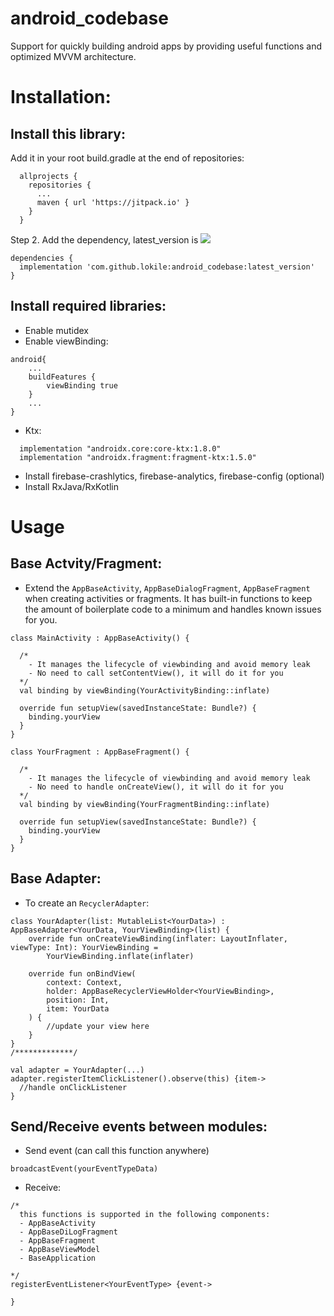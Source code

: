 # android_codebase
Support for quickly building android apps by providing useful functions and optimized MVVM architecture.

# Installation:
## Install this library:
Add it in your root build.gradle at the end of repositories:
```
  allprojects {
    repositories {
      ...
      maven { url 'https://jitpack.io' }
    }
  }
```

Step 2. Add the dependency, latest_version is [![](https://jitpack.io/v/lokile/android_codebase.svg)](https://jitpack.io/#lokile/android_codebase)
```
dependencies {
  implementation 'com.github.lokile:android_codebase:latest_version'
}
```
## Install required libraries:
- Enable mutidex
- Enable viewBinding:
```
android{
    ...
    buildFeatures {
        viewBinding true
    }
    ...
}
```
- Ktx:
```
  implementation "androidx.core:core-ktx:1.8.0"
  implementation "androidx.fragment:fragment-ktx:1.5.0"
```
- Install firebase-crashlytics, firebase-analytics, firebase-config (optional)
- Install RxJava/RxKotlin

# Usage
## Base Actvity/Fragment:
- Extend the `AppBaseActivity`, `AppBaseDialogFragment`, `AppBaseFragment` when creating activities or fragments. It has built-in functions to keep the amount of boilerplate code to a minimum and handles known issues for you.
```
class MainActivity : AppBaseActivity() {

  /*
    - It manages the lifecycle of viewbinding and avoid memory leak
    - No need to call setContentView(), it will do it for you
  */
  val binding by viewBinding(YourActivityBinding::inflate)
  
  override fun setupView(savedInstanceState: Bundle?) {
    binding.yourView
  }
}
```
```
class YourFragment : AppBaseFragment() {

  /*
    - It manages the lifecycle of viewbinding and avoid memory leak
    - No need to handle onCreateView(), it will do it for you
  */
  val binding by viewBinding(YourFragmentBinding::inflate)
  
  override fun setupView(savedInstanceState: Bundle?) {
    binding.yourView
  }
}
```
## Base Adapter:
- To create an `RecyclerAdapter`:
```
class YourAdapter(list: MutableList<YourData>) : AppBaseAdapter<YourData, YourViewBinding>(list) {
    override fun onCreateViewBinding(inflater: LayoutInflater, viewType: Int): YourViewBinding =
        YourViewBinding.inflate(inflater)
    
    override fun onBindView(
        context: Context,
        holder: AppBaseRecyclerViewHolder<YourViewBinding>,
        position: Int,
        item: YourData
    ) {
        //update your view here
    }
}
/*************/

val adapter = YourAdapter(...)
adapter.registerItemClickListener().observe(this) {item->
  //handle onClickListener
} 
```

## Send/Receive events between modules:
- Send event (can call this function anywhere)
```
broadcastEvent(yourEventTypeData)
```

- Receive:
```
/* 
  this functions is supported in the following components:
  - AppBaseActivity
  - AppBaseDiLogFragment
  - AppBaseFragment
  - AppBaseViewModel
  - BaseApplication
  
*/
registerEventListener<YourEventType> {event->

}
```
